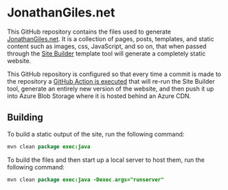 # JonathanGiles.net

This GitHub repository contains the files used to generate [JonathanGiles.net](http://jonathangiles.net). It is a collection of pages, posts, templates, and static content such as images, css, JavaScript, and so on, that when passed through the [Site Builder](http://github.com/jonathangiles/sitebuilder) template tool will generate a completely static website.

This GitHub repository is configured so that every time a commit is made to the repository a [GitHub Action is executed](https://github.com/JonathanGiles/jonathangiles.net/blob/master/.github/workflows/main.yml) that will re-run the Site Builder tool, generate an entirely new version of the website, and then push it up into Azure Blob Storage where it is hosted behind an Azure CDN.

## Building

To build a static output of the site, run the following command:

```java
mvn clean package exec:java
```

To build the files and then start up a local server to host them, run the following command:

```java
mvn clean package exec:java -Dexec.args="runserver"
```